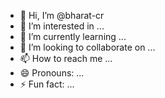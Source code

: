 - 👋 Hi, I’m @bharat-cr
- 👀 I’m interested in ...
- 🌱 I’m currently learning ...
- 💞️ I’m looking to collaborate on ...
- 📫 How to reach me ...
- 😄 Pronouns: ...
- ⚡ Fun fact: ...

<!---
bharat-cr/bharat-cr is a ✨ special ✨ repository because its `README.md` (this file) appears on your GitHub profile.
You can click the Preview link to take a look at your changes.
--->
